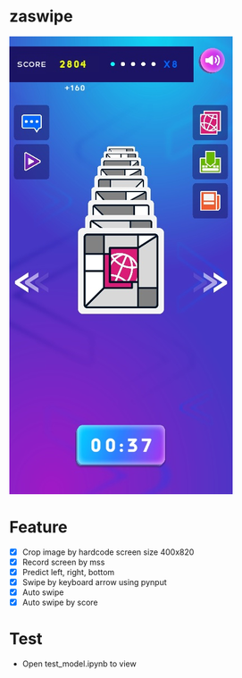# zaswipe
![alt text](https://github.com/rin2401/zaswipe/blob/master/test.jpg)
# Feature
- [x] Crop image by hardcode screen size 400x820
- [x] Record screen by mss
- [x] Predict left, right, bottom
- [x] Swipe by keyboard arrow using pynput
- [x] Auto swipe
- [x] Auto swipe by score

# Test
- Open test_model.ipynb to view
